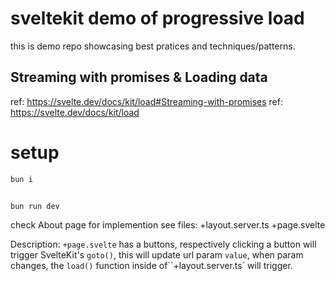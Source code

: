 # sveltekit demo of progressive load

this is demo repo showcasing best pratices and techniques/patterns.

## Streaming with promises & Loading data

ref: https://svelte.dev/docs/kit/load#Streaming-with-promises
ref: https://svelte.dev/docs/kit/load

# setup

```bash
bun i


bun run dev
```

check About page for implemention see files:
+layout.server.ts
+page.svelte

Description:
`+page.svelte` has a buttons, respectively clicking a button will trigger SvelteKit's `goto()`, this will update url param `value`,
when param changes, the `load()` function inside of``+layout.server.ts` will trigger.
